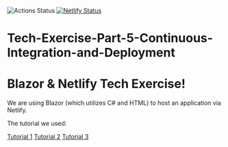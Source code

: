 ![Actions Status](https://github.com/jhrush21/BlazorOnNetlify/workflows/BlazorOnNetlify/badge.svg) [![Netlify Status](https://api.netlify.com/api/v1/badges/f8320c25-09a6-4da5-9630-1b527d1ee14b/deploy-status)](https://app.netlify.com/sites/tech5/deploys)

# Tech-Exercise-Part-5-Continuous-Integration-and-Deployment
<h1>Blazor & Netlify Tech Exercise!</h1>

<p>We are using Blazor (which utilizes C# and HTML) to host an application via Netlify.</p>

<p>The tutorial we used:</p>

<a href="https://dev.to/ramhemasri/hosting-blazor-on-netlify-using-github-actions-part-1-of-series-3a1k">Tutorial 1</a>
<a href="https://dev.to/ramhemasri/hosting-blazor-on-netlify-using-github-actions-part-2-of-series-3k7a">Tutorial 2</a>
<a href="https://dev.to/ramhemasri/hosting-blazor-on-netlify-using-github-actions-part-3-of-series-3939">Tutorial 3</a>
